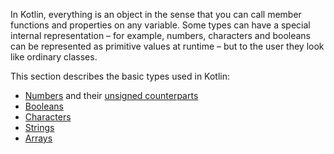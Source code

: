 [//]: # (title: Basic types)

In Kotlin, everything is an object in the sense that you can call member functions and properties on any variable.
Some types can have a special internal representation – for example, numbers, characters and booleans can be
represented as primitive values at runtime – but to the user they look like ordinary classes. 

This section describes the basic types used in Kotlin:
* [Numbers](numbers.md) and their [unsigned counterparts](unsigned-integer-types.md)
* [Booleans](booleans.md)
* [Characters](characters.md)
* [Strings](strings.md)
* [Arrays](arrays.md)